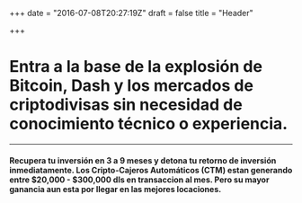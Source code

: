 +++
date = "2016-07-08T20:27:19Z"
draft = false
title = "Header"

+++

# Entra a la base de la explosión de Bitcoin, Dash y los mercados de criptodivisas sin necesidad de conocimiento técnico o experiencia.
***
#### Recupera tu inversión en 3 a 9 meses y detona tu retorno de inversión inmediatamente. Los Cripto-Cajeros Automáticos (CTM) estan generando entre $20,000 - $300,000 dls en transaccion al mes. Pero su mayor ganancia aun esta por llegar en las mejores locaciones.
